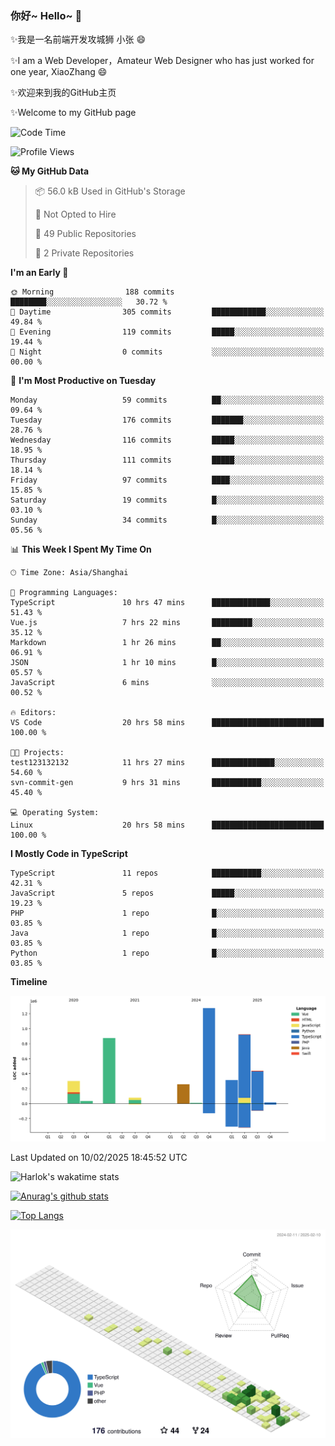 ### 你好~ Hello~ 👋

✨我是一名前端开发攻城狮 小张 😄

✨I am a Web Developer，Amateur Web Designer who has just worked for one year, XiaoZhang 😄

✨欢迎来到我的GitHub主页

✨Welcome to my GitHub page
<!--
**7148505/7148505** is a ✨ _special_ ✨ repository because its `README.md` (this file) appears on your GitHub profile.

Here are some ideas to get you started:

- 🔭 I’m currently working on ...
- 🌱 I’m currently learning ...
- 👯 I’m looking to collaborate on ...
- 🤔 I’m looking for help with ...
- 💬 Ask me about ...
- 📫 How to reach me: ...
- 😄 Pronouns: ...
- ⚡ Fun fact: ...
-->

<!--START_SECTION:waka-->
![Code Time](http://img.shields.io/badge/Code%20Time-2%2C661%20hrs%2050%20mins-blue)

![Profile Views](http://img.shields.io/badge/Profile%20Views-0-blue)

**🐱 My GitHub Data** 

> 📦 56.0 kB Used in GitHub's Storage 
 > 
> 🚫 Not Opted to Hire
 > 
> 📜 49 Public Repositories 
 > 
> 🔑 2 Private Repositories 
 > 
**I'm an Early 🐤** 

```text
🌞 Morning                188 commits         ████████░░░░░░░░░░░░░░░░░   30.72 % 
🌆 Daytime                305 commits         ████████████░░░░░░░░░░░░░   49.84 % 
🌃 Evening                119 commits         █████░░░░░░░░░░░░░░░░░░░░   19.44 % 
🌙 Night                  0 commits           ░░░░░░░░░░░░░░░░░░░░░░░░░   00.00 % 
```
📅 **I'm Most Productive on Tuesday** 

```text
Monday                   59 commits          ██░░░░░░░░░░░░░░░░░░░░░░░   09.64 % 
Tuesday                  176 commits         ███████░░░░░░░░░░░░░░░░░░   28.76 % 
Wednesday                116 commits         █████░░░░░░░░░░░░░░░░░░░░   18.95 % 
Thursday                 111 commits         █████░░░░░░░░░░░░░░░░░░░░   18.14 % 
Friday                   97 commits          ████░░░░░░░░░░░░░░░░░░░░░   15.85 % 
Saturday                 19 commits          █░░░░░░░░░░░░░░░░░░░░░░░░   03.10 % 
Sunday                   34 commits          █░░░░░░░░░░░░░░░░░░░░░░░░   05.56 % 
```


📊 **This Week I Spent My Time On** 

```text
🕑︎ Time Zone: Asia/Shanghai

💬 Programming Languages: 
TypeScript               10 hrs 47 mins      █████████████░░░░░░░░░░░░   51.43 % 
Vue.js                   7 hrs 22 mins       █████████░░░░░░░░░░░░░░░░   35.12 % 
Markdown                 1 hr 26 mins        ██░░░░░░░░░░░░░░░░░░░░░░░   06.91 % 
JSON                     1 hr 10 mins        █░░░░░░░░░░░░░░░░░░░░░░░░   05.57 % 
JavaScript               6 mins              ░░░░░░░░░░░░░░░░░░░░░░░░░   00.52 % 

🔥 Editors: 
VS Code                  20 hrs 58 mins      █████████████████████████   100.00 % 

🐱‍💻 Projects: 
test123132132            11 hrs 27 mins      ██████████████░░░░░░░░░░░   54.60 % 
svn-commit-gen           9 hrs 31 mins       ███████████░░░░░░░░░░░░░░   45.40 % 

💻 Operating System: 
Linux                    20 hrs 58 mins      █████████████████████████   100.00 % 
```

**I Mostly Code in TypeScript** 

```text
TypeScript               11 repos            ███████████░░░░░░░░░░░░░░   42.31 % 
JavaScript               5 repos             █████░░░░░░░░░░░░░░░░░░░░   19.23 % 
PHP                      1 repo              █░░░░░░░░░░░░░░░░░░░░░░░░   03.85 % 
Java                     1 repo              █░░░░░░░░░░░░░░░░░░░░░░░░   03.85 % 
Python                   1 repo              █░░░░░░░░░░░░░░░░░░░░░░░░   03.85 % 
```



**Timeline**

![Lines of Code chart](https://raw.githubusercontent.com/littleCareless/littleCareless/master/assets/bar_graph.png)


 Last Updated on 10/02/2025 18:45:52 UTC
<!--END_SECTION:waka-->
![Harlok's wakatime stats](https://github-readme-stats.vercel.app/api/wakatime?username=littleCareless)

[![Anurag's github stats](https://github-readme-stats.vercel.app/api?username=littleCareless)](https://github.com/anuraghazra/github-readme-stats)

[![Top Langs](https://github-readme-stats.vercel.app/api/top-langs/?username=littleCareless&layout=compact)](https://github.com/anuraghazra/github-readme-stats)

![](./profile-3d-contrib/profile-green-animate.svg)
